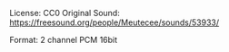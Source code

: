 License: CC0
Original Sound: https://freesound.org/people/Meutecee/sounds/53933/

Format: 2 channel PCM 16bit
